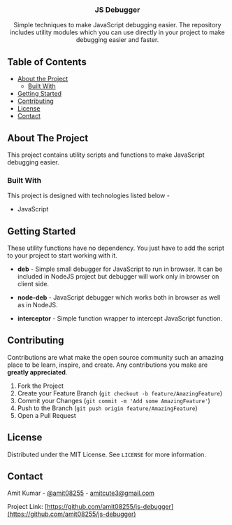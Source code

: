 <p align="center">
  <h3 align="center">JS Debugger</h3>

  <p align="center">
    Simple techniques to make JavaScript debugging easier. The repository includes utility modules which you can use directly in your project to make debugging easier and faster.
    <br />
  </p>
</p>



<!-- TABLE OF CONTENTS -->
## Table of Contents

* [About the Project](#about-the-project)
  * [Built With](#built-with)
* [Getting Started](#getting-started)
* [Contributing](#contributing)
* [License](#license)
* [Contact](#contact)


<!-- ABOUT THE PROJECT -->
## About The Project

This project contains utility scripts and functions to make JavaScript debugging easier.


### Built With
This project is designed with technologies listed below - 
* JavaScript


<!-- GETTING STARTED -->
## Getting Started

These utility functions have no dependency. You just have to add the script to your project to start working with it.

* **deb** - Simple small debugger for JavaScript to run in browser. It can be included in NodeJS project but debugger will work only in browser on client side.

* **node-deb** - JavaScript debugger which works both in browser as well as in NodeJS.

* **interceptor** - Simple function wrapper to intercept JavaScript function.

<!-- CONTRIBUTING -->
## Contributing

Contributions are what make the open source community such an amazing place to be learn, inspire, and create. Any contributions you make are **greatly appreciated**.

1. Fork the Project
2. Create your Feature Branch (`git checkout -b feature/AmazingFeature`)
3. Commit your Changes (`git commit -m 'Add some AmazingFeature'`)
4. Push to the Branch (`git push origin feature/AmazingFeature`)
5. Open a Pull Request


<!-- LICENSE -->
## License

Distributed under the MIT License. See `LICENSE` for more information.



<!-- CONTACT -->
## Contact

Amit Kumar - [@amit08255](https://twitter.com/amit08255) - amitcute3@gmail.com

Project Link: [https://github.com/amit08255/js-debugger](https://github.com/amit08255/js-debugger)

